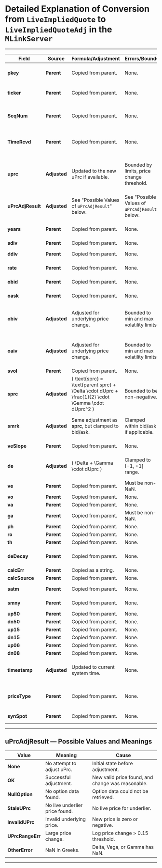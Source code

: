 # **Detailed Explanation of Conversion from `LiveImpliedQuote` to `LiveImpliedQuoteAdj` in the `MLinkServer`**

---

| **Field**             | **Source**        | **Formula/Adjustment**                                           | **Errors/Bounds**                                | **Notes**                                     |
|----------------------|------------------|-------------------------------------------------------------------|-------------------------------------------------|----------------------------------------------|
| **pkey**              | **Parent**       | Copied from parent.                                              | None.                                           | Unique identifier for the object.            |
| **ticker**            | **Parent**       | Copied from parent.                                              | None.                                           | Stock or option ticker.                      |
| **SeqNum**            | **Parent**       | Copied from parent.                                              | None.                                           | Sequence number for message ordering.       |
| **TimeRcvd**          | **Parent**       | Copied from parent.                                              | None.                                           | Timestamp when data was received.           |
| **uprc**              | **Adjusted**     | Updated to the new uPrc if available.                            | Bounded by limits, price change threshold.      | If adjustment fails, original price is retained. |
| **uPrcAdjResult**     | **Adjusted**     | See "Possible Values of `uPrcAdjResult`" below.  | See "Possible Values of `uPrcAdjResult`" below. | Indicates if uPrc was successfully adjusted. |
| **years**             | **Parent**       | Copied from parent.                                              | None.                                           | Represents time to expiration.              |
| **sdiv**              | **Parent**       | Copied from parent.                                              | None.                                           | sdiv                      |
| **ddiv**              | **Parent**       | Copied from parent.                                              | None.                                           | discrete Dividend                   |
| **rate**              | **Parent**       | Copied from parent.                                              | None.                                           | Risk-free interest rate.                    |
| **obid**              | **Parent**       | Copied from parent.                                              | None.                                           | Option bid price.                            |
| **oask**              | **Parent**       | Copied from parent.                                              | None.                                           | Option ask price.                            |
| **obiv**              | **Adjusted**     | Adjusted for underlying price change.                          | Bounded to min and max volatility limits.       | IV bounded to avoid out-of-range values.     |
| **oaiv**              | **Adjusted**     | Adjusted for underlying price change.                          | Bounded to min and max volatility limits.       | IV bounded to avoid out-of-range values.     |
| **svol**              | **Parent**       | Copied from parent.                                              | None.                                           | surface vol                     |
| **sprc**              | **Adjusted**     | \( \text{sprc} = \text{parent sprc} + \Delta \cdot dUprc + \frac{1}{2} \cdot \Gamma \cdot dUprc^2 \) | Bounded to be non-negative.                     | Represents surface price.     |
| **smrk**              | **Adjusted**     | Same adjustment as **sprc**, but clamped to bid/ask.            | Clamped within bid/ask if applicable.           | Surface mark price bounded by market data.|
| **veSlope**           | **Parent**       | Copied from parent.                                              | None.                                           | Volatility slope     |
| **de**                | **Adjusted**     | \( \Delta + \Gamma \cdot dUprc \)                                | Clamped to [-1, +1] range.                       | Adjustment depends on the change in uPrc.   |
| **ve**                | **Parent**       | Copied from parent.                                              | Must be non-NaN.                                | Vega    |
| **vo**                | **Parent**       | Copied from parent.                                              | None.                                           |   |
| **va**                | **Parent**       | Copied from parent.                                              | None.                                           | . |
| **ga**                | **Parent**       | Copied from parent.                                              | Must be non-NaN.                                |  |
| **ph**                | **Parent**       | Copied from parent.                                              | None.                                           |     |
| **ro**                | **Parent**       | Copied from parent.                                              | None.                                           |               |
| **th**                | **Parent**       | Copied from parent.                                              | None.                                           |                 |
| **deDecay**           | **Parent**       | Copied from parent.                                              | None.                                           | Decay of delta over time.                  |
| **calcErr**           | **Parent**       | Copied as a string.                                              | None.                                           |               |
| **calcSource**        | **Parent**       | Copied from parent.                                              | None.                                           | Tick/Loop              |
| **satm**              | **Parent**       | Copied from parent.                                              | None.                                           | ATM implied volatility.                   |
| **smny**              | **Parent**       | Copied from parent.                                              | None.                                           | Surface moneyness        |
| **up50**              | **Parent**       | Copied from parent.                                              | None.                                           |             |
| **dn50**              | **Parent**       | Copied from parent.                                              | None.                                           |           |
| **up15**              | **Parent**       | Copied from parent.                                              | None.                                           |             |
| **dn15**              | **Parent**       | Copied from parent.                                              | None.                                           |             |
| **up06**              | **Parent**       | Copied from parent.                                              | None.                                           |                |
| **dn08**              | **Parent**       | Copied from parent.                                              | None.                                           |              |
| **timestamp**         | **Adjusted**     | Updated to current system time.                                 | None.                                           | Reflects when the quote was adjusted.     |
| **priceType**         | **Parent**       | Copied from parent.                                              | None.                                           | Source or type of price of underlier                 |
| **synSpot**           | **Parent**       | Copied from parent.                                              | None.                                           | Synthetic spot price        |

---

## **uPrcAdjResult — Possible Values and Meanings**

| **Value**            | **Meaning**                      | **Cause**                                     |
|---------------------|-----------------------------------|----------------------------------------------|
| **None**             | No attempt to adjust uPrc.        | Initial state before adjustment.             |
| **OK**               | Successful adjustment.           | New valid price found, and change was reasonable. |
| **NullOption**       | No option data found.             | Option data could not be retrieved.          |
| **StaleUPrc**        | No live underlier price found.    | No live price for underlier.                |
| **InvalidUPrc**      | Invalid underlying price.         | New price is zero or negative.               |
| **UPrcRangeErr**     | Large price change.               | Log price change > 0.15 threshold.           |
| **OtherError**       | NaN in Greeks.                    | Delta, Vega, or Gamma has NaN.               |

---

